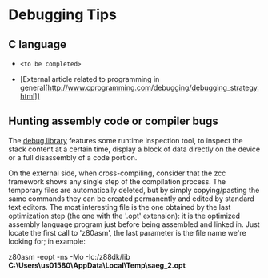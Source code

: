 # Debugging Tips

## C language


*  `<to be completed>`


*  [External article related to programming in general[http://www.cprogramming.com/debugging/debugging_strategy.html]]


## Hunting assembly code or compiler bugs

The [debug library](library/debug) features some runtime inspection tool, to inspect the stack content at a certain time, display a block of data directly on the device or a full disassembly of a code portion.

On the external side, when cross-compiling, consider that the zcc framework shows any single step of the compilation process.   The temporary files are automatically deleted, but by simply copying/pasting the same commands they can be created permanently and edited by standard text editors.
The most interesting file is the one obtained by the last optimization step (the one with the '.opt' extension): it is the optimized assembly language program just before being assembled and linked in.
Just locate the first call to 'z80asm', the last parameter is the file name we're looking for; in example:

z80asm -eopt -ns -Mo -Ic:/z88dk/lib **C:\Users\us01580\AppData\Local\Temp\saeg_2.opt**


